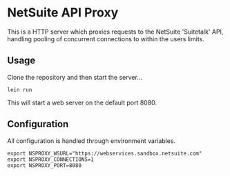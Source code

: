 
# NetSuite API Proxy

This is a HTTP server which proxies requests to the NetSuite 'Suitetalk' API,
handling pooling of concurrent connections to within the users limits.

## Usage

Clone the repository and then start the server...

```
lein run
```

This will start a web server on the default port 8080.

## Configuration

All configuration is handled through environment variables.

```
export NSPROXY_WSURL="https://webservices.sandbox.netsuite.com"
export NSPROXY_CONNECTIONS=1
export NSPROXY_PORT=8080
```

